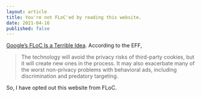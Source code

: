 ```yaml
---
layout: article
title: You're not FLoC'ed by reading this website.
date: 2021-04-16
published: false
---
```


[Google’s FLoC Is a Terrible Idea](https://www.eff.org/deeplinks/2021/03/googles-floc-terrible-idea).
According to the EFF,
>The technology will avoid the privacy risks of third-party cookies, but it will create new ones in the process. It may also exacerbate many of the worst non-privacy problems with behavioral ads, including discrimination and predatory targeting. 

So, I have opted out this website from FLoC.
